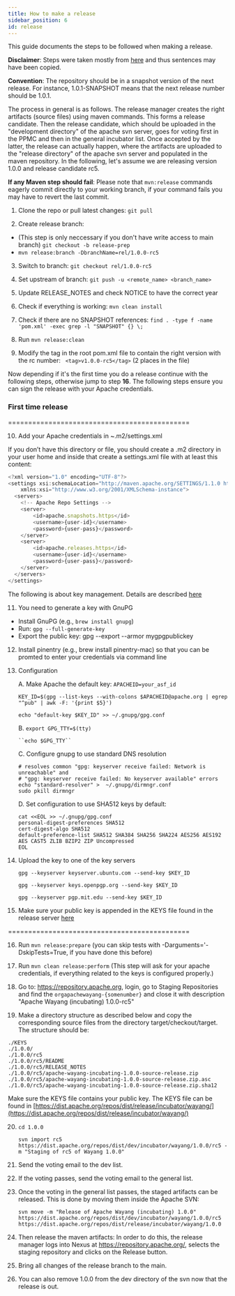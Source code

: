 ```yaml
---
title: How to make a release
sidebar_position: 6
id: release
---
```


This guide documents the steps to be followed when making a release. 

**Disclaimer**: Steps were taken mostly from [here](https://plc4x.apache.org/plc4x/latest/developers/release/release.html) and thus sentences may have been copied.

**Convention**: The repository should be in a snapshot version of the next release. For instance, 1.0.1-SNAPSHOT means that the next release number should be 1.0.1.

The process in general is as follows. The release manager creates the right artifacts (source files) using maven commands. This forms a release candidate. Then the release candidate, which should be uploaded in the "development directory" of the apache svn server, goes for voting first in the PPMC and then in the general incubator list. Once accepted by the latter, the release can actually happen, where the artifacts are uploaded to the "release directory" of the apache svn server and populated in the maven repository. In the following, let's assume we are releasing version 1.0.0 and release candidate rc5.

**If any Maven step should fail**:
Please note that `mvn:release` commands eagerly commit directly to your working branch, if your command fails you may have to revert the last commit.

1. Clone the repo or pull latest changes:
``git pull`` 

2. Create release branch:
- (This step is only neccessary if you don't have write access to main branch)
   ``git checkout -b release-prep`` 
- ``mvn release:branch -DbranchName=rel/1.0.0-rc5``


3. Switch to branch:
``git checkout rel/1.0.0-rc5``

4. Set upstream of branch:
``git push -u <remote_name> <branch_name>``

5. Update RELEASE_NOTES and check NOTICE to have the correct year

6. Check if everything is working: 
    ``mvn clean install``


7. Check if there are no SNAPSHOT references: ``find . -type f -name 'pom.xml' -exec grep -l "SNAPSHOT" {} \;``

8. Run ``mvn release:clean``

9. Modify the tag in the root pom.xml file to contain the right version with the rc number:
`` <tag>v1.0.0-rc5</tag>`` (2 places in the file)

Now depending if it's the first time you do a release continue with the following steps, otherwise jump to step **16**.
The following steps ensure you can sign the release with your Apache credentials.

### First time release
=============================================

10. Add your Apache credentials in ~.m2/settings.xml

If you don’t have this directory or file, you should create a .m2 directory in your user home and inside that create a settings.xml file with at least this content:

```javascript
<?xml version="1.0" encoding="UTF-8"?>
<settings xsi:schemaLocation="http://maven.apache.org/SETTINGS/1.1.0 http://maven.apache.org/xsd/settings-1.1.0.xsd" xmlns="http://maven.apache.org/SETTINGS/1.1.0"
    xmlns:xsi="http://www.w3.org/2001/XMLSchema-instance">
  <servers>
    <!-- Apache Repo Settings -->
    <server>
        <id>apache.snapshots.https</id>
        <username>{user-id}</username>
        <password>{user-pass}</password>
    </server>
    <server>
        <id>apache.releases.https</id>
        <username>{user-id}</username>
        <password>{user-pass}</password>
    </server>
  </servers>
</settings>
```

The following is about key management. Details are described [here](https://pulsar.apache.org/contribute/create-gpg-keys/)

11. You need to generate a key with GnuPG
- Install GnuPG (e.g., ``brew install gnupg``)
- Run: ``gpg --full-generate-key``
- Export the public key: gpg --export --armor mygpgpublickey 

12. Install pinentry (e.g., brew install pinentry-mac) so that you can be promted to enter your credentials via command line

13. Configuration

    A. Make Apache the default key:
    ``APACHEID=your_asf_id``

    ``KEY_ID=$(gpg --list-keys --with-colons $APACHEID@apache.org | egrep "^pub" | awk -F: '{print $5}')``

    ``echo "default-key $KEY_ID" >> ~/.gnupg/gpg.conf``

    B. ``export GPG_TTY=$(tty)``

        ``echo $GPG_TTY``

    C. Configure gnupg to use standard DNS resolution

    ```
    # resolves common "gpg: keyserver receive failed: Network is unreachable" and
    # "gpg: keyserver receive failed: No keyserver available" errors
    echo "standard-resolver" >  ~/.gnupg/dirmngr.conf
    sudo pkill dirmngr
    ```

    D. Set configuration to use SHA512 keys by default:
    ```
    cat <<EOL >> ~/.gnupg/gpg.conf
    personal-digest-preferences SHA512
    cert-digest-algo SHA512
    default-preference-list SHA512 SHA384 SHA256 SHA224 AES256 AES192 AES CAST5 ZLIB BZIP2 ZIP Uncompressed
    EOL
    ```

14. Upload the key to one of the key servers

    ``gpg --keyserver keyserver.ubuntu.com --send-key $KEY_ID``

    ``gpg --keyserver keys.openpgp.org --send-key $KEY_ID``

    ``gpg --keyserver pgp.mit.edu --send-key $KEY_ID``

15. Make sure your public key is appended in the KEYS file found in the release server [here](https://dist.apache.org/repos/dist/release/incubator/wayang/)

=============================================

16. Run ``mvn release:prepare`` (you can skip tests with -Darguments='-DskipTests=True, if you have done this before)

17. Run ``mvn clean release:perform`` (This step will ask for your apache credentials, if everything related to the keys is configured properly.)

18. Go to: https://repository.apache.org, login, go to Staging Repositories and find the `orgapachewayang-{somenumber}` and close it with description "Apache Wayang (incubating) 1.0.0-rc5"

19. Make a directory structure as described below and copy the corresponding source files from the directory target/checkout/target. The structure should be:
```
./KEYS
./1.0.0/
./1.0.0/rc5
./1.0.0/rc5/README
./1.0.0/rc5/RELEASE_NOTES
./1.0.0/rc5/apache-wayang-incubating-1.0.0-source-release.zip
./1.0.0/rc5/apache-wayang-incubating-1.0.0-source-release.zip.asc
./1.0.0/rc5/apache-wayang-incubating-1.0.0-source-release.zip.sha12
```

Make sure the KEYS file contains your public key. The KEYS file can be found in [https://dist.apache.org/repos/dist/release/incubator/wayang/](https://dist.apache.org/repos/dist/release/incubator/wayang/)

20. ``cd 1.0.0``

    ``svn import rc5 https://dist.apache.org/repos/dist/dev/incubator/wayang/1.0.0/rc5 -m "Staging of rc5 of Wayang 1.0.0"``

21. Send the voting email to the dev list.

22. If the voting passes, send the voting email to the general list.

23. Once the voting in the general list passes, the staged artifacts can be released. This is done by moving them inside the Apache SVN:

    ``svn move -m "Release of Apache Wayang (incubating) 1.0.0" https://dist.apache.org/repos/dist/dev/incubator/wayang/1.0.0/rc5 https://dist.apache.org/repos/dist/release/incubator/wayang/1.0.0``

24. Then release the maven artifacts: In order to do this, the release manager logs into Nexus at https://repository.apache.org/, selects the staging repository and clicks on the Release button.

25. Bring all changes of the release branch to the main.

26. You can also remove 1.0.0 from the dev directory of the svn now that the release is out.
